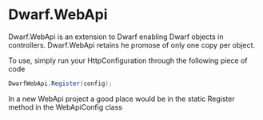 Dwarf.WebApi
============
Dwarf.WebApi is an extension to Dwarf enabling Dwarf objects in controllers. Dwarf.WebApi retains he promose of only one copy per object.

To use, simply run your HttpConfiguration through the following piece of code
```csharp
DwarfWebApi.Register(config);
```

In a new WebApi project a good place would be in the static Register method in the WebApiConfig class
